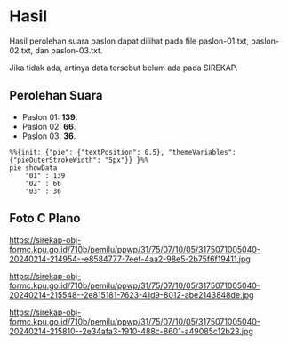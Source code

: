 # Hasil

Hasil perolehan suara paslon dapat dilihat pada file paslon-01.txt, paslon-02.txt, dan paslon-03.txt.

Jika tidak ada, artinya data tersebut belum ada pada SIREKAP.

## Perolehan Suara

 * Paslon 01: **139**.
 * Paslon 02: **66**.
 * Paslon 03: **36**.

```mermaid
%%{init: {"pie": {"textPosition": 0.5}, "themeVariables": {"pieOuterStrokeWidth": "5px"}} }%%
pie showData
    "01" : 139
    "02" : 66
    "03" : 36
```
## Foto C Plano

https://sirekap-obj-formc.kpu.go.id/710b/pemilu/ppwp/31/75/07/10/05/3175071005040-20240214-214954--e8584777-7eef-4aa2-98e5-2b75f6f19411.jpg

https://sirekap-obj-formc.kpu.go.id/710b/pemilu/ppwp/31/75/07/10/05/3175071005040-20240214-215548--2e815181-7623-41d9-8012-abe2143848de.jpg

https://sirekap-obj-formc.kpu.go.id/710b/pemilu/ppwp/31/75/07/10/05/3175071005040-20240214-215810--2e34afa3-1910-488c-8601-a49085c12b23.jpg
